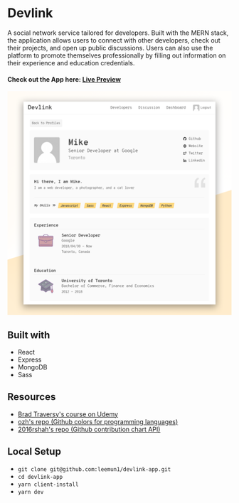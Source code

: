 # Devlink

A social network service tailored for developers. Built with the MERN stack, the application allows users to connect with other developers, check out their projects, and open up public discussions. Users can also use the platform to promote themselves professionally by filling out information on their experience and education credentials.

#### Check out the App here: [Live Preview](https://devlink-leemun1.herokuapp.com)

![screenshot](/devlink.png)

## Built with

- React
- Express
- MongoDB
- Sass

## Resources

- [Brad Traversy's course on Udemy](https://www.udemy.com/mern-stack-front-to-back/)
- [ozh's repo (Github colors for programming languages)](https://github.com/ozh/github-colors)
- [2016rshah's repo (Github contribution chart API)](https://ghchart.rshah.org/)

## Local Setup

- `git clone git@github.com:leemun1/devlink-app.git`
- `cd devlink-app`
- `yarn client-install`
- `yarn dev`
